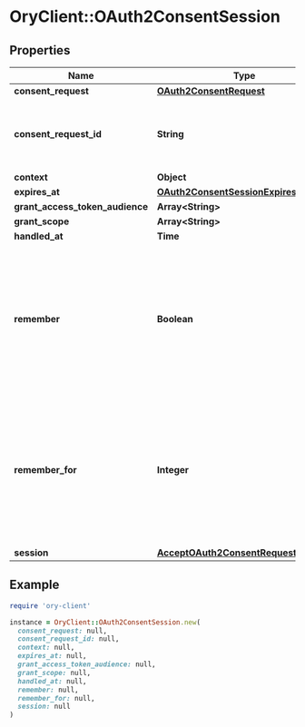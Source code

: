 # OryClient::OAuth2ConsentSession

## Properties

| Name | Type | Description | Notes |
| ---- | ---- | ----------- | ----- |
| **consent_request** | [**OAuth2ConsentRequest**](OAuth2ConsentRequest.md) |  | [optional] |
| **consent_request_id** | **String** | ConsentRequestID is the identifier of the consent request that initiated this consent session. | [optional] |
| **context** | **Object** |  | [optional] |
| **expires_at** | [**OAuth2ConsentSessionExpiresAt**](OAuth2ConsentSessionExpiresAt.md) |  | [optional] |
| **grant_access_token_audience** | **Array&lt;String&gt;** |  | [optional] |
| **grant_scope** | **Array&lt;String&gt;** |  | [optional] |
| **handled_at** | **Time** |  | [optional] |
| **remember** | **Boolean** | Remember Consent  Remember, if set to true, tells ORY Hydra to remember this consent authorization and reuse it if the same client asks the same user for the same, or a subset of, scope. | [optional] |
| **remember_for** | **Integer** | Remember Consent For  RememberFor sets how long the consent authorization should be remembered for in seconds. If set to &#x60;0&#x60;, the authorization will be remembered indefinitely. | [optional] |
| **session** | [**AcceptOAuth2ConsentRequestSession**](AcceptOAuth2ConsentRequestSession.md) |  | [optional] |

## Example

```ruby
require 'ory-client'

instance = OryClient::OAuth2ConsentSession.new(
  consent_request: null,
  consent_request_id: null,
  context: null,
  expires_at: null,
  grant_access_token_audience: null,
  grant_scope: null,
  handled_at: null,
  remember: null,
  remember_for: null,
  session: null
)
```

